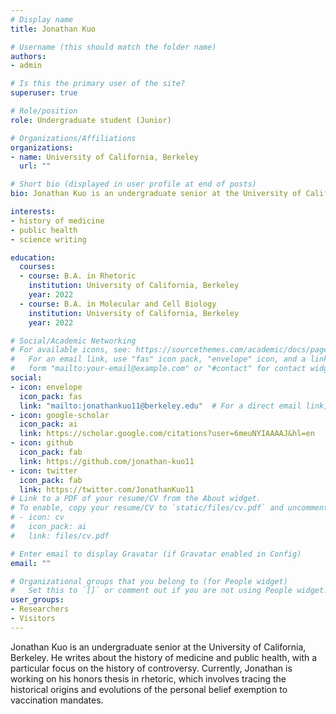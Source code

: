 ```yaml
---
# Display name
title: Jonathan Kuo

# Username (this should match the folder name)
authors:
- admin

# Is this the primary user of the site?
superuser: true

# Role/position
role: Undergraduate student (Junior)

# Organizations/Affiliations
organizations:
- name: University of California, Berkeley
  url: ""

# Short bio (displayed in user profile at end of posts)
bio: Jonathan Kuo is an undergraduate senior at the University of California, Berkeley. He writes about the history of medicine and public health, with a particular focus on the history of controversy. Currently, Jonathan is working on his honors thesis in rhetoric, which involves tracing the historical origins and evolutions of the personal belief exemption to vaccination mandates.

interests:
- history of medicine
- public health
- science writing

education:
  courses:
  - course: B.A. in Rhetoric
    institution: University of California, Berkeley
    year: 2022
  - course: B.A. in Molecular and Cell Biology
    institution: University of California, Berkeley
    year: 2022

# Social/Academic Networking
# For available icons, see: https://sourcethemes.com/academic/docs/page-builder/#icons
#   For an email link, use "fas" icon pack, "envelope" icon, and a link in the
#   form "mailto:your-email@example.com" or "#contact" for contact widget.
social:
- icon: envelope
  icon_pack: fas
  link: "mailto:jonathankuo11@berkeley.edu"  # For a direct email link, use "mailto:test@example.org".
- icon: google-scholar
  icon_pack: ai
  link: https://scholar.google.com/citations?user=6meuNYIAAAAJ&hl=en
- icon: github
  icon_pack: fab
  link: https://github.com/jonathan-kuo11
- icon: twitter
  icon_pack: fab
  link: https://twitter.com/JonathanKuo11
# Link to a PDF of your resume/CV from the About widget.
# To enable, copy your resume/CV to `static/files/cv.pdf` and uncomment the lines below.
# - icon: cv
#   icon_pack: ai
#   link: files/cv.pdf

# Enter email to display Gravatar (if Gravatar enabled in Config)
email: ""

# Organizational groups that you belong to (for People widget)
#   Set this to `[]` or comment out if you are not using People widget.
user_groups:
- Researchers
- Visitors
---
```

Jonathan Kuo is an undergraduate senior at the University of California, Berkeley. He writes about the history of medicine and public health, with a particular focus on the history of controversy. Currently, Jonathan is working on his honors thesis in rhetoric, which involves tracing the historical origins and evolutions of the personal belief exemption to vaccination mandates.
